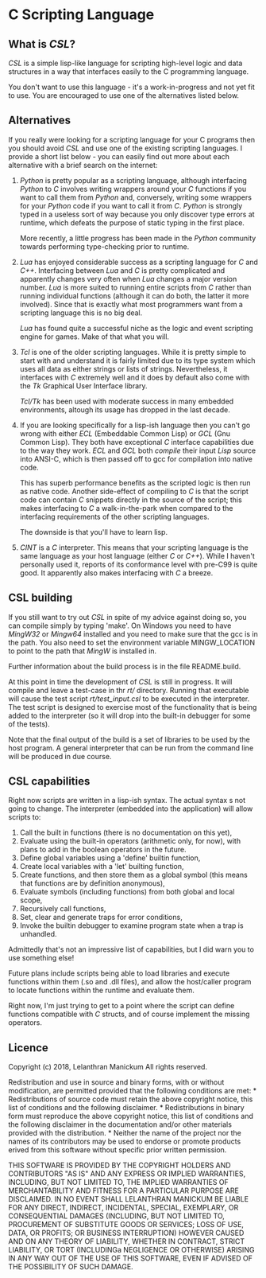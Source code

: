 # C Scripting Language
## What is *CSL*?
*CSL* is a simple lisp-like language for scripting high-level logic
and data structures in a way that interfaces easily to the C programming
language.

You don't want to use this language - it's a work-in-progress and not
yet fit to use. You are encouraged to use one of  the alternatives listed
below.

## Alternatives
If you really were looking for a scripting language for your C programs
then you should avoid *CSL* and use one of the existing scripting
languages. I provide a short list below - you can easily find out more
about each alternative with a brief search on the internet:

1. *Python* is pretty popular as a scripting language, although
   interfacing *Python* to *C* involves writing wrappers around your *C*
   functions if you want to call them from *Python* and, conversely, writing
   some wrappers for your *Python* code if you want to call it from *C*.
   *Python* is strongly typed in a useless sort of way because you only
   discover type errors at runtime, which defeats the purpose of static
   typing in the first place.

   More recently, a little progress has been made in the *Python* community
   towards performing type-checking prior to runtime.

2. *Lua* has enjoyed considerable success as a scripting language for *C*
   and *C++*. Interfacing between *Lua* and *C* is pretty complicated and
   apparently changes very often when *Lua* changes a major version
   number. *Lua* is more suited to running entire scripts from *C* rather
   than running individual functions (although it can do both, the latter
   it more involved). Since that is exactly what most programmers want
   from a scripting language this is no big deal.

   *Lua* has found quite a successful niche as the logic and event
   scripting engine for games. Make of that what you will.

3. *Tcl* is one of the older scripting languages. While it is pretty
   simple to start with and understand it is fairly limited due to its
   type system which uses all data as either strings or lists of strings.
   Nevertheless, it interfaces with *C* extremely well and it does by
   default also come with the *Tk* Graphical User Interface library.

   *Tcl/Tk* has been used with moderate success in many embedded environments,
   altough its usage has dropped in the last decade.

4. If you are looking specifically for a lisp-ish language then you can't
   go wrong with either *ECL* (Embeddable Common Lisp) or *GCL* (Gnu
   Common Lisp). They both have exceptional *C* interface capabilities due
   to the way they work. *ECL* and *GCL* both *compile* their input *Lisp*
   source into ANSI-C, which is then passed off to gcc for compilation
   into native code.

   This has superb performance benefits as the scripted logic is then run
   as native code. Another side-effect of compiling to *C* is that the
   script code can contain *C* snippets directly in the source of the
   script; this makes interfacing to *C* a walk-in-the-park when compared
   to the interfacing requirements of the other scripting languages.

   The downside is that you'll have to learn lisp.

5. *CINT* is a *C* interpreter. This means that your scripting language
   is the same language as your host language (either *C* or *C++*).
   While I haven't personally used it, reports of its conformance level
   with pre-C99 is quite good. It apparently also makes interfacing with
   *C* a breeze.


## CSL building
If you still want to try out *CSL* in spite of my advice against doing so,
you can compile simply by typing 'make'. On Windows you need to have
*MingW32* or *Mingw64* installed and you need to make sure that the gcc is in
the path. You also need to set the environment variable MINGW_LOCATION to
point to the path that *MingW* is installed in.

Further information about the build process is in the file README.build.

At this point in time the development of *CSL* is still in progress. It
will compile and leave a test-case in thr *rt/* directory. Running that
executable will cause the test script *rt/test_input.csl* to be executed in
the interpreter. The test script is designed to exercise most of the
functionality that is being added to the interpreter (so it will drop into
the built-in debugger for some of the tests).

Note that the final output of the build is a set of libraries to be used
by the host program. A general interpreter that can be run from the
command line will be produced in due course.

## CSL capabilities
Right now scripts are written in a lisp-ish syntax. The actual syntax s
not going to change. The interpreter (embedded into the application) will
allow scripts to:
1. Call the built in functions (there is no documentation on this yet),
1. Evaluate using the built-in operators (arithmetic only, for now), with
   plans to add in the boolean operators in the future.
1. Define global variables using a 'define' builtin function,
1. Create local variables with a 'let' builting function,
1. Create functions, and then store them as a global symbol (this means
   that functions are by definition anonymous),
1. Evaluate symbols (including functions) from both global and local
   scope,
1. Recursively call functions,
1. Set, clear and generate traps for error conditions,
1. Invoke the builtin debugger to examine program state when a trap is
   unhandled.

Admittedly that's not an impressive list of capabilities, but I did warn
you to use something else!

Future plans include scripts being able to load libraries and execute
functions within them (.so and .dll files), and allow the host/caller
program to locate functions within the runtime and evaluate them.

Right now, I'm just trying to get to a point where the script can define
functions compatible with *C* structs, and of course implement the missing
operators.

## Licence
Copyright (c) 2018, Lelanthran Manickum
All rights reserved.

Redistribution and use in source and binary forms, with or without
modification, are permitted provided that the following conditions are met:
    * Redistributions of source code must retain the above copyright
      notice, this list of conditions and the following disclaimer.
    * Redistributions in binary form must reproduce the above copyright
      notice, this list of conditions and the following disclaimer in the
      documentation and/or other materials provided with the distribution.
    * Neither the name of the project  nor the names of its contributors
      may be used to endorse or promote products erived from this software
      without specific prior written permission.

THIS SOFTWARE IS PROVIDED BY THE COPYRIGHT HOLDERS AND CONTRIBUTORS "AS IS"
AND ANY  EXPRESS OR  IMPLIED WARRANTIES, INCLUDING, BUT NOT LIMITED TO, THE
IMPLIED WARRANTIES OF MERCHANTABILITY  AND FITNESS FOR A PARTICULAR PURPOSE
ARE DISCLAIMED.  IN NO EVENT SHALL LELANTHRAN  MANICKUM BE  LIABLE FOR  ANY
DIRECT, INDIRECT, INCIDENTAL, SPECIAL,  EXEMPLARY, OR CONSEQUENTIAL DAMAGES
(INCLUDING, BUT NOT LIMITED TO, PROCUREMENT OF SUBSTITUTE GOODS OR SERVICES;
LOSS OF USE, DATA, OR PROFITS; OR BUSINESS INTERRUPTION) HOWEVER CAUSED AND
ON ANY THEORY OF LIABILITY, WHETHER IN  CONTRACT, STRICT LIABILITY, OR TORT
(INCLUDINGa  NEGLIGENCE OR OTHERWISE) ARISING  IN ANY WAY OUT OF THE USE OF
THIS SOFTWARE, EVEN IF ADVISED OF THE POSSIBILITY OF SUCH DAMAGE.
